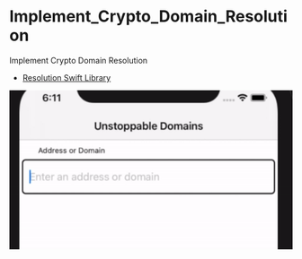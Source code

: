 # Implement_Crypto_Domain_Resolution
Implement Crypto Domain Resolution

- [Resolution Swift Library](https://github.com/unstoppabledomains/resolution-swift)

![](demo1.gif)
